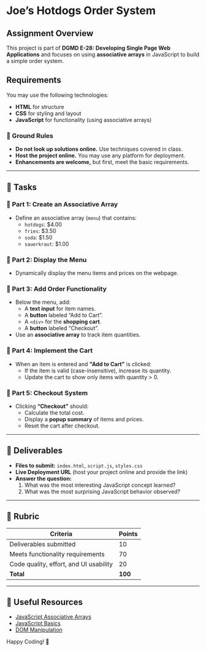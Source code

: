 # Joe’s Hotdogs Order System

## Assignment Overview
This project is part of **DGMD E-28: Developing Single Page Web Applications** and focuses on using **associative arrays** in JavaScript to build a simple order system.

## Requirements
You may use the following technologies:
- **HTML** for structure
- **CSS** for styling and layout
- **JavaScript** for functionality (using associative arrays)

### 🚨 Ground Rules
- **Do not look up solutions online.** Use techniques covered in class.
- **Host the project online.** You may use any platform for deployment.
- **Enhancements are welcome,** but first, meet the basic requirements.

---

## 📌 Tasks
### 🔹 Part 1: Create an Associative Array
- Define an associative array (`menu`) that contains:
    - `hotdogs`: $4.00
    - `fries`: $3.50
    - `soda`: $1.50
    - `sauerkraut`: $1.00

### 🔹 Part 2: Display the Menu
- Dynamically display the menu items and prices on the webpage.

### 🔹 Part 3: Add Order Functionality
- Below the menu, add:
    - A **text input** for item names.
    - A **button** labeled “Add to Cart”.
    - A `<div>` for the **shopping cart**.
    - A **button** labeled “Checkout”.
- Use an **associative array** to track item quantities.

### 🔹 Part 4: Implement the Cart
- When an item is entered and **"Add to Cart"** is clicked:
    - If the item is valid (case-insensitive), increase its quantity.
    - Update the cart to show only items with quantity > 0.

### 🔹 Part 5: Checkout System
- Clicking **“Checkout”** should:
    - Calculate the total cost.
    - Display a **popup summary** of items and prices.
    - Reset the cart after checkout.

---

## 🚀 Deliverables
- **Files to submit:** `index.html`, `script.js`, `styles.css`
- **Live Deployment URL** (host your project online and provide the link)
- **Answer the question:**
    1. What was the most interesting JavaScript concept learned?
    2. What was the most surprising JavaScript behavior observed?

---

## 📌 Rubric
| Criteria | Points |
|----------|--------|
| Deliverables submitted | 10 |
| Meets functionality requirements | 70 |
| Code quality, effort, and UI usability | 20 |
| **Total** | **100** |

---

## 🔗 Useful Resources
- [JavaScript Associative Arrays](https://developer.mozilla.org/en-US/docs/Web/JavaScript/Reference/Global_Objects/Object)
- [JavaScript Basics](https://www.w3schools.com/js/)
- [DOM Manipulation](https://developer.mozilla.org/en-US/docs/Web/API/Document_Object_Model)

Happy Coding! 🎉